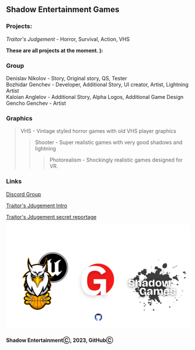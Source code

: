 ## Shadow Entertainment Games

### Projects:
*Traitor's Judgement* - Horror, Survival, Action, VHS

**These are all projects at the moment. ):**

### Group
Denislav Nikolov - Story, Original story, QS, Tester  
Bozhidar Genchev - Developer, Additional Story, UI creator, Artist, Lightning Artist  
Kaloian Anglelov - Additional Story, Alpha Logos, Additional Game Design  
Gencho Genchev - Artist

### Graphics
> VHS - Vintage styled horror games with old VHS player graphics
>> Shooter - Super realistic games with very good shadows and lightning
>>> Photorealism - Shockingly realistic games designed for VR.

### Links
[Discord Group](https://discord.com/channels/1175447160918130778/1175447160918130781 "Discord")

[Traitor's Jdugement Intro](https://www.youtube.com/watch?v=gXxZ85Tdiao "Intro")

[Traitor's Jdugement secret reportage](https://github.com/ShadowEntertainment/TJ-Secret-Reportage "Secret 001")

![Image](web_img1.png)

#### Shadow EntertainmentⒸ, 2023, GitHubⒸ 

